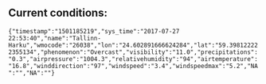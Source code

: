 ## Current conditions: 
 ``` {"timestamp":"1501185219","sys_time":"2017-07-27 22:53:40","name":"Tallinn-Harku","wmocode":"26038","lon":"24.602891666624284","lat":"59.398122222355134","phenomenon":"Overcast","visibility":"11.0","precipitations":"0.3","airpressure":"1004.3","relativehumidity":"94","airtemperature":"16.8","winddirection":"97","windspeed":"3.4","windspeedmax":"5.2","NA":"","NA":""} ```
